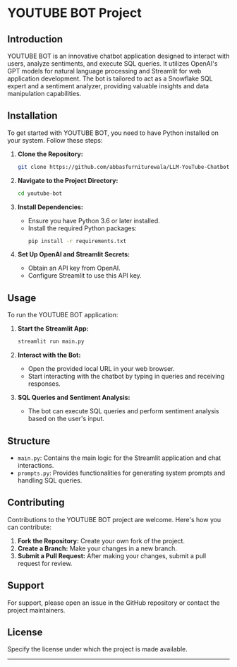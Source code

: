 
# YOUTUBE BOT Project

## Introduction

YOUTUBE BOT is an innovative chatbot application designed to interact with users, analyze sentiments, and execute SQL queries. It utilizes OpenAI's GPT models for natural language processing and Streamlit for web application development. The bot is tailored to act as a Snowflake SQL expert and a sentiment analyzer, providing valuable insights and data manipulation capabilities.

## Installation

To get started with YOUTUBE BOT, you need to have Python installed on your system. Follow these steps:

1. **Clone the Repository:**
   ```bash
   git clone https://github.com/abbasfurniturewala/LLM-YouTube-Chatbot
   ```

2. **Navigate to the Project Directory:**
   ```bash
   cd youtube-bot
   ```

3. **Install Dependencies:**
   - Ensure you have Python 3.6 or later installed.
   - Install the required Python packages:
     ```bash
     pip install -r requirements.txt
     ```

4. **Set Up OpenAI and Streamlit Secrets:**
   - Obtain an API key from OpenAI.
   - Configure Streamlit to use this API key.

## Usage

To run the YOUTUBE BOT application:

1. **Start the Streamlit App:**
   ```bash
   streamlit run main.py
   ```

2. **Interact with the Bot:**
   - Open the provided local URL in your web browser.
   - Start interacting with the chatbot by typing in queries and receiving responses.

3. **SQL Queries and Sentiment Analysis:**
   - The bot can execute SQL queries and perform sentiment analysis based on the user's input.

## Structure

- `main.py`: Contains the main logic for the Streamlit application and chat interactions.
- `prompts.py`: Provides functionalities for generating system prompts and handling SQL queries.

## Contributing

Contributions to the YOUTUBE BOT project are welcome. Here's how you can contribute:

1. **Fork the Repository:** Create your own fork of the project.
2. **Create a Branch:** Make your changes in a new branch.
3. **Submit a Pull Request:** After making your changes, submit a pull request for review.

## Support

For support, please open an issue in the GitHub repository or contact the project maintainers.

## License

Specify the license under which the project is made available.

---

